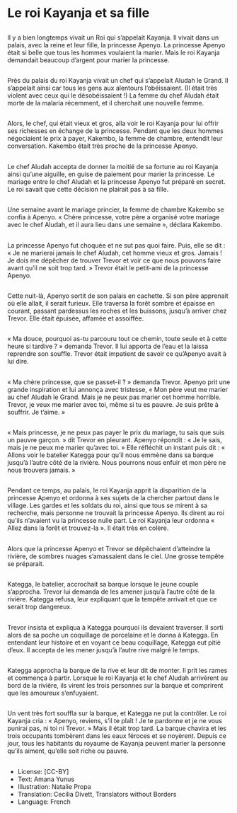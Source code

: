 # Le roi Kayanja et sa fille

##
Il y a bien longtemps vivait un Roi
qui s’appelait Kayanja. Il vivait dans
un palais, avec la reine et leur fille,
la princesse Apenyo.
La princesse Apenyo était si belle
que tous les hommes voulaient la
marier. Mais le roi Kayanja
demandait beaucoup d’argent pour
marier la princesse.

##
Près du palais du roi Kayanja vivait
un chef qui s’appelait Aludah le
Grand. Il s’appelait ainsi car tous les
gens aux alentours l’obéissaient. (Il
était très violent avec ceux qui le
désobéissaient !)
La femme du chef Aludah était
morte de la malaria récemment, et
il cherchait une nouvelle femme.

##
Alors, le chef, qui était vieux et
gros, alla voir le roi Kayanja pour lui
offrir ses richesses en échange de
la princesse.
Pendant que les deux hommes
négociaient le prix à payer,
Kakembo, la femme de chambre,
entendit leur conversation.
Kakembo était très proche de la
princesse Apenyo.

##
Le chef Aludah accepta de donner
la moitié de sa fortune au roi
Kayanja ainsi qu’une aiguille, en
guise de paiement pour marier la
princesse.
Le mariage entre le chef Aludah et
la princesse Apenyo fut préparé en
secret. Le roi savait que cette
décision ne plairait pas à sa fille.

##
Une semaine avant le mariage
princier, la femme de chambre
Kakembo se confia à Apenyo.
« Chère princesse, votre père a
organisé votre mariage avec le chef
Aludah, et il aura lieu dans une
semaine », déclara Kakembo.

##
La princesse Apenyo fut choquée et
ne sut pas quoi faire. Puis, elle se
dit : « Je ne marierai jamais le chef
Aludah, cet homme vieux et gros.
Jamais ! Je dois me dépêcher de
trouver Trevor et voir ce que nous
pouvons faire avant qu’il ne soit
trop tard. »
Trevor était le petit-ami de la
princesse Apenyo.

##
Cette nuit-là, Apenyo sortit de son
palais en cachette. Si son père
apprenait où elle allait, il serait
furieux.
Elle traversa la forêt sombre et
épaisse en courant, passant pardessus les roches et les buissons,
jusqu’à arriver chez Trevor. Elle était
épuisée, affamée et assoiffée.

##
« Ma douce, pourquoi as-tu
parcouru tout ce chemin, toute
seule et à cette heure si tardive ? »
demanda Trevor. Il lui apporta de
l’eau et la laissa reprendre son
souffle.
Trevor était impatient de savoir ce
qu’Apenyo avait à lui dire.

##
« Ma chère princesse, que se passet-il ? » demanda Trevor.
Apenyo prit une grande inspiration
et lui annonça avec tristesse, « Mon
père veut me marier au chef Aludah
le Grand. Mais je ne peux pas
marier cet homme horrible. Trevor,
je veux me marier avec toi, même
si tu es pauvre. Je suis prête à
souffrir. Je t’aime. »

##
« Mais princesse, je ne peux pas
payer le prix du mariage, tu sais
que suis un pauvre garçon. » dit
Trevor en pleurant.
Apenyo répondit : « Je le sais, mais
je ne peux me marier qu’avec toi. »
Elle réfléchit un instant puis dit : «
Allons voir le batelier Kategga pour
qu’il nous emmène dans sa barque
jusqu’à l’autre côté de la rivière.
Nous pourrons nous enfuir et mon
père ne nous trouvera jamais. »

##
Pendant ce temps, au palais, le roi
Kayanja apprit la disparition de la
princesse Apenyo et ordonna à ses
sujets de la chercher partout dans
le village.
Les gardes et les soldats du roi,
ainsi que tous se mirent à sa
recherche, mais personne ne
trouvait la princesse Apenyo.
Ils dirent au roi qu’ils n’avaient vu la
princesse nulle part. Le roi Kayanja
leur ordonna « Allez dans la forêt et
trouvez-la ». Il était très en colère.

##
Alors que la princesse Apenyo et
Trevor se dépêchaient d’atteindre la
rivière, de sombres nuages
s’amassaient dans le ciel. Une
grosse tempête se préparait.

##
Kategga, le batelier, accrochait sa
barque lorsque le jeune couple
s’approcha. Trevor lui demanda de
les amener jusqu’à l’autre côté de
la rivière.
Kategga refusa, leur expliquant que
la tempête arrivait et que ce serait
trop dangereux.

##
Trevor insista et expliqua à Kategga
pourquoi ils devaient traverser. Il
sorti alors de sa poche un
coquillage de porcelaine et le donna
à Kategga.
En entendant leur histoire et en
voyant ce beau coquillage, Kategga
eut pitié d’eux. Il accepta de les
mener jusqu’à l’autre rive malgré le
temps.

##
Kategga approcha la barque de la
rive et leur dit de monter. Il prit les
rames et commença à partir.
Lorsque le roi Kayanja et le chef
Aludah arrivèrent au bord de la
rivière, ils virent les trois personnes
sur la barque et comprirent que les
amoureux s’enfuyaient.

##
Un vent très fort souffla sur la
barque, et Kategga ne put la
contrôler. Le roi Kayanja cria : «
Apenyo, reviens, s’il te plaît ! Je te
pardonne et je ne vous punirai pas,
ni toi ni Trevor. »
Mais il était trop tard. La barque
chavira et les trois occupants
tombèrent dans les eaux féroces et
se noyèrent.
Depuis ce jour, tous les habitants
du royaume de Kayanja peuvent
marier la personne qu’ils aiment,
qu’elle soit riche ou pauvre.

##
* License: [CC-BY]
* Text: Amana Yunus
* Illustration: Natalie Propa
* Translation: Cecilia Divett, Translators without Borders
* Language: French
